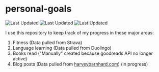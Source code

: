 # personal-goals
![Last Updated](https://img.shields.io/date/1626620805?color=FC4C02&label=Fitness%20Updated&logo=strava)
![Last Updated](https://img.shields.io/date/1626620805?color=7ac70c&label=Language%20Updated&logo=duolingo)
![Last Updated](https://img.shields.io/date/1626620805?color=e9e5cd&label=Books%20Updated&logo=goodreads)

I use this repository to keep track of my progress in these major areas:

1. Fitness (Data pulled from Strava)
2. Language learning (Data pulled from Duolingo)
3. Books read ("Manually" created because goodreads API no longer active)
4. Blog posts (Data pulled from [harveybarnhard.com](https://harveybarnhard.com)) (in progress)
